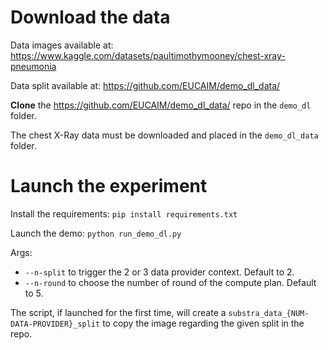 # Download the data

Data images available at: <https://www.kaggle.com/datasets/paultimothymooney/chest-xray-pneumonia>

Data split available at: <https://github.com/EUCAIM/demo_dl_data/>

**Clone** the <https://github.com/EUCAIM/demo_dl_data/> repo in the `demo_dl` folder.

The chest X-Ray data must be downloaded and placed in the `demo_dl_data` folder.

# Launch the experiment

Install the requirements: `pip install requirements.txt`

Launch the demo: `python run_demo_dl.py`

Args:

- `--n-split` to trigger the 2 or 3 data provider context. Default to 2.
- `--n-round` to choose the number of round of the compute plan. Default to 5.

The script, if launched for the first time, will create a `substra_data_{NUM-DATA-PROVIDER}_split` to copy the image regarding the given split in the repo.
